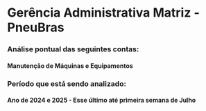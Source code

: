 # Gerência Administrativa Matriz - PneuBras

### Análise pontual das seguintes contas:
#### Manutenção de Máquinas e Equipamentos

### Período que está sendo analizado:
#### Ano de 2024 e 2025 - Esse último até primeira semana de Julho
